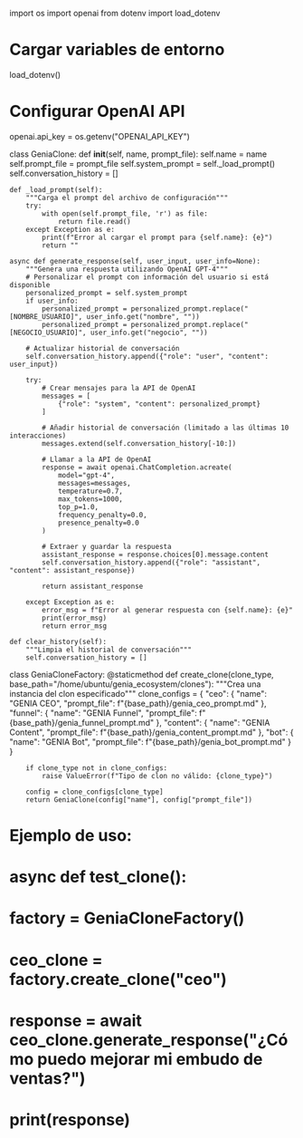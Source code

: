 import os
import openai
from dotenv import load_dotenv

# Cargar variables de entorno
load_dotenv()

# Configurar OpenAI API
openai.api_key = os.getenv("OPENAI_API_KEY")

class GeniaClone:
    def __init__(self, name, prompt_file):
        self.name = name
        self.prompt_file = prompt_file
        self.system_prompt = self._load_prompt()
        self.conversation_history = []
        
    def _load_prompt(self):
        """Carga el prompt del archivo de configuración"""
        try:
            with open(self.prompt_file, 'r') as file:
                return file.read()
        except Exception as e:
            print(f"Error al cargar el prompt para {self.name}: {e}")
            return ""
    
    async def generate_response(self, user_input, user_info=None):
        """Genera una respuesta utilizando OpenAI GPT-4"""
        # Personalizar el prompt con información del usuario si está disponible
        personalized_prompt = self.system_prompt
        if user_info:
            personalized_prompt = personalized_prompt.replace("[NOMBRE_USUARIO]", user_info.get("nombre", ""))
            personalized_prompt = personalized_prompt.replace("[NEGOCIO_USUARIO]", user_info.get("negocio", ""))
        
        # Actualizar historial de conversación
        self.conversation_history.append({"role": "user", "content": user_input})
        
        try:
            # Crear mensajes para la API de OpenAI
            messages = [
                {"role": "system", "content": personalized_prompt}
            ]
            
            # Añadir historial de conversación (limitado a las últimas 10 interacciones)
            messages.extend(self.conversation_history[-10:])
            
            # Llamar a la API de OpenAI
            response = await openai.ChatCompletion.acreate(
                model="gpt-4",
                messages=messages,
                temperature=0.7,
                max_tokens=1000,
                top_p=1.0,
                frequency_penalty=0.0,
                presence_penalty=0.0
            )
            
            # Extraer y guardar la respuesta
            assistant_response = response.choices[0].message.content
            self.conversation_history.append({"role": "assistant", "content": assistant_response})
            
            return assistant_response
            
        except Exception as e:
            error_msg = f"Error al generar respuesta con {self.name}: {e}"
            print(error_msg)
            return error_msg
    
    def clear_history(self):
        """Limpia el historial de conversación"""
        self.conversation_history = []

class GeniaCloneFactory:
    @staticmethod
    def create_clone(clone_type, base_path="/home/ubuntu/genia_ecosystem/clones"):
        """Crea una instancia del clon especificado"""
        clone_configs = {
            "ceo": {
                "name": "GENIA CEO",
                "prompt_file": f"{base_path}/genia_ceo_prompt.md"
            },
            "funnel": {
                "name": "GENIA Funnel",
                "prompt_file": f"{base_path}/genia_funnel_prompt.md"
            },
            "content": {
                "name": "GENIA Content",
                "prompt_file": f"{base_path}/genia_content_prompt.md"
            },
            "bot": {
                "name": "GENIA Bot",
                "prompt_file": f"{base_path}/genia_bot_prompt.md"
            }
        }
        
        if clone_type not in clone_configs:
            raise ValueError(f"Tipo de clon no válido: {clone_type}")
        
        config = clone_configs[clone_type]
        return GeniaClone(config["name"], config["prompt_file"])

# Ejemplo de uso:
# async def test_clone():
#     factory = GeniaCloneFactory()
#     ceo_clone = factory.create_clone("ceo")
#     response = await ceo_clone.generate_response("¿Cómo puedo mejorar mi embudo de ventas?")
#     print(response)
